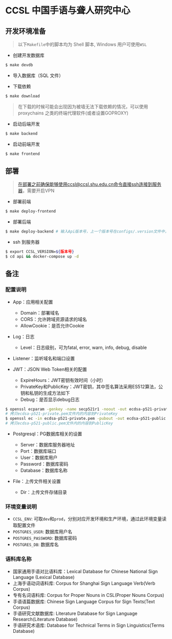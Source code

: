 # CCSL 中国手语与聋人研究中心

## 开发环境准备

> 以下`Makefile`中的脚本均为 Shell 脚本, Windows 用户可使用`WSL`

- 创建开发数据库

```bash
$ make devdb
```

- 导入数据库（SQL 文件）

- 下载依赖

```bash
$ make download
```

> 在下载的时候可能会出现因为被墙无法下载依赖的情况，可以使用 proxychains 之类的终端代理软件(或者设置GOPROXY)

- 启动后端开发

```bash
$ make backend
```

- 启动前端开发

```bash
$ make frontend
```

## 部署

> 在部署之前确保能够使用ccsl@ccsl.shu.edu.cn命令直接ssh连接到服务器，需要开启VPN

- 部署前端

```bash
$ make deploy-frontend
```

- 部署后端

```bash
$ make deploy-backend # 输入Api版本号，上一个版本号在configs/.version文件中，版本号依次递增即可
```
* ssh 到服务器
```bash
$ export CCSL_VERSION=${版本号}
$ cd api && docker-compose up -d
```
## 备注

### 配置说明
- App：应用相关配置
    - Domain：部署域名
    - CORS：允许跨域资源请求的域名
    - AllowCookie：是否允许Cookie

- Log：日志
    - Level：日志级别，可为fatal, error, warn, info, debug, disable

- Listener：监听域名和端口设置

- JWT：JSON Web Token相关的配置
    - ExpireHours：JWT密钥有效时间（小时）
    - PrivateKey和PublicKey：JWT密钥，其中签名算法采用ES512算法，公钥和私钥的生成方法如下
    - Debug：是否显示debug日志

```bash
$ openssl ecparam -genkey -name secp521r1 -noout -out ecdsa-p521-private.pem
# 拷贝ecdsa-p521-private.pem文件内的内容到PrivateKey
$ openssl ec -in ecdsa-p521-private.pem -pubout -out ecdsa-p521-public.pem
# 拷贝ecdsa-p521-public.pem文件内的内容到PublicKey
```

- Postgresql：PG数据库相关的设置
    - Server：数据库服务器地址
    - Port：数据库端口
    - User：数据库用户
    - Password：数据库密码
    - Database：数据库名称

- File：上传文件相关设置
    - Dir：上传文件存储目录



### 环境变量说明
- `CCSL_ENV`: 可取`dev`和`prod`，分别对应开发环境和生产环境，通过此环境变量读取配置文件
- `POSTGRES_USER`: 数据库用户名
- `POSTGRES_PASSWORD`: 数据库密码
- `POSTGRES_DB`: 数据库名

### 语料库名称

- 国家通用手语对比语料库：Lexical Database for Chinese National Sign Language (Lexical Database)
- 上海手语动词语料库: Corpus for Shanghai Sign Language Verb(Verb Corpus)
- 专有名词语料库: Corpus for Proper Nouns in CSL(Proper Nouns Corpus)
- 手语语篇数据库: Chinese Sign Language Corpus for Sign Texts(Text Corpus)
- 手语研究文献数据库: Literature Database for Sign Language Research(Literature Database)
- 手语研究术语库: Database for Technical Terms in Sign Linguistics(Terms Database)
